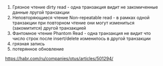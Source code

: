 1. Грязное чтение dirty read - одна транзакция видит не закомиченные данные лругой транзакции
2. Неповторяющиеся  чтение Non-repeatable read - в рамках одной транзакции при повторном чтение они могут измениться (закомитится) другой транзакцией 
3. Фантомное чтение Phantom Read - одна транзакция не видит что число строк после  insert/delete изменилось в другой транзакции 
4. грязная запись
5. потерянное обновление 



https://habr.com/ru/companies/otus/articles/501294/ 
